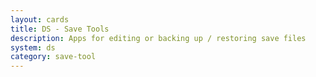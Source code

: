 ```yaml
---
layout: cards
title: DS - Save Tools
description: Apps for editing or backing up / restoring save files
system: ds
category: save-tool
---
```

